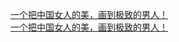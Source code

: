   
[一个把中国女人的美，画到极致的男人！](http://www.dianyue.me/archives/074/xjo8t9ct6g8bvyqj/)  
[一个把中国女人的美，画到极致的男人！](http://www.dianyue.me/archives/103/r458yezs7unxvmtz/)